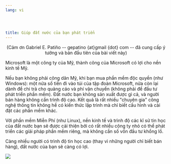 ```yaml
---
lang: vi




title: Giúp đất nước của bạn phát triển
---
```


<center>(Cảm ơn Gabriel E. Patiño -- gepatino {at}gmail {dot} com -- 
đã cung cấp ý tưởng và bản đầu tiên của bài viết này) </center>

Microsoft là một công ty của Mỹ, thành công của Microsoft có lợi cho nền kinh tế Mỹ.

Nếu bạn không phải công dân Mỹ, khi bạn mua phần mềm độc quyền (như Windows): một nửa 
số tiền đi vào túi của tập đoàn Microsoft, nửa còn lại dành để chi trả cho quảng cáo và 
phí vận chuyển (không phải để đầu tư phát triển phần mềm). Đất nước bạn không sản xuất được 
gì cả, và người bán hàng không cần trình độ cao. Kết quả là rất nhiều "chuyên gia" công 
nghệ thông tin không hề có kiến thức lập trình mà chỉ biết cấu hình và cài đặt các phần mềm 
khác.

Với phần mềm Miễn Phí (như Linux), nền kinh tế và trình độ các kĩ sử tin học của đất nước 
bạn sẽ được cải thiện bởi có rất nhiều công ty nhỏ có thể phát triển các giải pháp phần mềm riêng, mà 
không cần số vốn đầu tư khổng lồ.

Càng nhiều người có trình độ tin học cao (thay vì những người chỉ biết bán hàng), đất nước 
của bạn sẽ càng có lợi.

<img src="Images/earth.png" />




